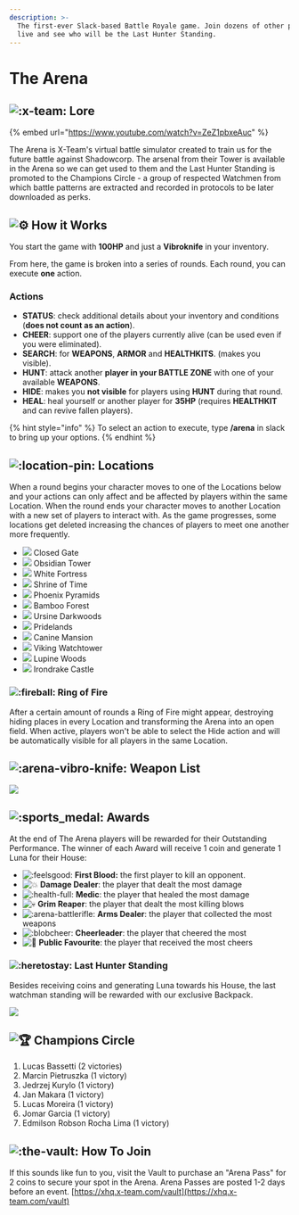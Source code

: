 ```yaml
---
description: >-
  The first-ever Slack-based Battle Royale game. Join dozens of other players
  live and see who will be the Last Hunter Standing.
---
```


# The Arena

## ![:x-team:](https://emoji.slack-edge.com/T0257R0RP/x-team/dca595f04ffbee40.png) Lore

{% embed url="https://www.youtube.com/watch?v=ZeZ1pbxeAuc" %}

The Arena is X-Team's virtual battle simulator created to train us for the future battle against Shadowcorp. The arsenal from their Tower is available in the Arena so we can get used to them and the Last Hunter Standing is promoted to the Champions Circle - a group of respected Watchmen from which battle patterns are extracted and recorded in protocols to be later downloaded as perks.

## ![:gear:](https://a.slack-edge.com/production-standard-emoji-assets/13.0/google-medium/2699-fe0f@2x.png) How it Works

You start the game with **100HP** and just a **Vibroknife** in your inventory.

From here, the game is broken into a series of rounds. Each round, you can execute **one** action.

### Actions

* **STATUS**: check additional details about your inventory and conditions \(**does not count as an action**\).
* **CHEER**: support one of the players currently alive \(can be used even if you were eliminated\).
* **SEARCH**: for **WEAPONS**, **ARMOR** and **HEALTHKITS**. \(makes you visible\).
* **HUNT**: attack another **player in your BATTLE ZONE** with one of your available **WEAPONS**.
* **HIDE**: makes you **not visible** for players using **HUNT** during that round.
* **HEAL**: heal yourself or another player for **35HP** \(requires **HEALTHKIT** and can revive fallen players\). 

{% hint style="info" %}
To select an action to execute, type **/arena** in slack to bring up your options.
{% endhint %}

## ![:location-pin:](https://emoji.slack-edge.com/T0257R0RP/location-pin/becec197f3dbb462.png) Locations

When a round begins your character moves to one of the Locations below and your actions can only affect and be affected by players within the same Location. When the round ends your character moves to another Location with a new set of players to interact with. As the game progresses, some locations get deleted increasing the chances of players to meet one another more frequently.

* ![](../.gitbook/assets/1-closed-gate.png) Closed Gate
* ![](../.gitbook/assets/1-obsidian-tower.png) Obsidian Tower
* ![](../.gitbook/assets/1-white-fortress.png) White Fortress
* ![](../.gitbook/assets/1-shrine-of-time.png) Shrine of Time
* ![](../.gitbook/assets/phoenix-pyramids.png) Phoenix Pyramids
* ![](../.gitbook/assets/bamboo-forest.png) Bamboo Forest
* ![](../.gitbook/assets/ursine-darkwoods.png) Ursine Darkwoods
* ![](../.gitbook/assets/pridelands.png) Pridelands
* ![](../.gitbook/assets/canine-mansion.png) Canine Mansion
* ![](../.gitbook/assets/viking-watchtower.png) Viking Watchtower
* ![](../.gitbook/assets/lupine-woods.png) Lupine Woods
* ![](../.gitbook/assets/irondrake-castle.png) Irondrake Castle

### ![:fireball:](https://emoji.slack-edge.com/T0257R0RP/fireball/cc757942e4f7fdb8.gif) Ring of Fire

After a certain amount of rounds a Ring of Fire might appear, destroying hiding places in every Location and transforming the Arena into an open field. When active, players won't be able to select the Hide action and will be automatically visible for all players in the same Location.

## ![:arena-vibro-knife:](https://emoji.slack-edge.com/T0257R0RP/arena-vibro-knife/2b44aab658e09e58.png) Weapon List

![](../.gitbook/assets/image%20%2840%29.png)

## ![:sports\_medal:](https://a.slack-edge.com/production-standard-emoji-assets/13.0/google-medium/1f3c5@2x.png) Awards

At the end of The Arena players will be rewarded for their Outstanding Performance. The winner of each Award will receive 1 coin and generate 1 Luna for their House:

*  ![:feelsgood:](https://emoji.slack-edge.com/T0257R0RP/feelsgood/7bcbaa15fa.png) **First Blood:** the first player to kill an opponent.
*  ![:boom:](https://a.slack-edge.com/production-standard-emoji-assets/13.0/google-medium/1f4a5@2x.png) **Damage Dealer**: the player that dealt the most damage
*  ![:health-full:](https://emoji.slack-edge.com/T0257R0RP/health-full/f2275d01d3be84f2.png) **Medic**: the player that healed the most damage
*  ![:skull:](https://a.slack-edge.com/production-standard-emoji-assets/13.0/google-medium/1f480@2x.png) **Grim Reaper**: the player that dealt the most killing blows
*  ![:arena-battlerifle:](https://emoji.slack-edge.com/T0257R0RP/arena-battlerifle/df8842622f28a047.png) **Arms Dealer**: the player that collected the most weapons
*  ![:blobcheer:](https://emoji.slack-edge.com/T0257R0RP/blobcheer/f4ee84a4b66dc53a.png) **Cheerleader**: the player that cheered the most
*  ![:star2:](https://a.slack-edge.com/production-standard-emoji-assets/13.0/google-medium/1f31f@2x.png) **Public Favourite**: the player that received the most cheers

### ![:heretostay:](https://emoji.slack-edge.com/T0257R0RP/heretostay/12277719e16bd49b.png) Last Hunter Standing

Besides receiving coins and generating Luna towards his House, the last watchman standing will be rewarded with our exclusive Backpack.

![](../.gitbook/assets/screenshot_2021-03-25-xhq-x-team.png)

## ![:trophy:](https://a.slack-edge.com/production-standard-emoji-assets/13.0/google-medium/1f3c6@2x.png) Champions Circle

1. Lucas Bassetti \(2 victories\)
2. Marcin Pietruszka \(1 victory\)
3. Jedrzej Kurylo \(1 victory\)
4. Jan Makara \(1 victory\)
5. Lucas Moreira \(1 victory\)
6. Jomar Garcia \(1 victory\)
7. Edmilson Robson Rocha Lima \(1 victory\)

## ![:the-vault:](https://emoji.slack-edge.com/T0257R0RP/the-vault/9a7e151b9c24a39d.png) How To Join

If this sounds like fun to you, visit the Vault to purchase an "Arena Pass" for 2 coins to secure your spot in the Arena. Arena Passes are posted 1-2 days before an event. [https://xhq.x-team.com/vault](https://xhq.x-team.com/vault) 

